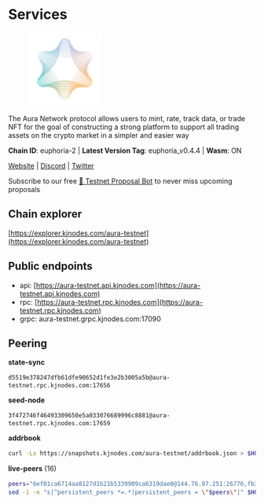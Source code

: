 # Services

<figure><img src="https://raw.githubusercontent.com/kj89/cosmos-images/main/logos/aura.png" width="150" alt=""><figcaption></figcaption></figure>

The Aura Network protocol allows users to mint, rate, track data,  or trade NFT for the goal of constructing a strong platform to  support all trading assets on the crypto market in a simpler and easier way

**Chain ID**: euphoria-2 | **Latest Version Tag**: euphoria_v0.4.4 | **Wasm**: ON

[Website](https://aura.network) | [Discord](https://discord.gg/hpvF5QcWRf) | [Twitter](https://twitter.com/AuraNetworkHQ)



Subscribe to our free [🤖 Testnet Proposal Bot](https://t.me/kjnodes_testnet_proposal_bot) to never miss upcoming proposals


## Chain explorer
[https://explorer.kjnodes.com/aura-testnet](https://explorer.kjnodes.com/aura-testnet)

## Public endpoints

* api: [https://aura-testnet.api.kjnodes.com](https://aura-testnet.api.kjnodes.com)
* rpc: [https://aura-testnet.rpc.kjnodes.com](https://aura-testnet.rpc.kjnodes.com)
* grpc: aura-testnet.grpc.kjnodes.com:17090

## Peering

**state-sync**

```text
d5519e378247dfb61dfe90652d1fe3e2b3005a5b@aura-testnet.rpc.kjnodes.com:17656
```

**seed-node**

```text
3f472746f46493309650e5a033076689996c8881@aura-testnet.rpc.kjnodes.com:17659
```

**addrbook**
```bash
curl -Ls https://snapshots.kjnodes.com/aura-testnet/addrbook.json > $HOME/.aura/config/addrbook.json
```

**live-peers** (16)
```bash
peers="6ef01ca6714aa8127d1b21b5339909ca6319dae0@144.76.97.251:26776,fb3d13cb2e8ad1a1cae7dc1f21c62411007df9f8@85.10.193.246:33656,b130852645cc3d7925cfccd14d97425a2260e7ec@65.109.82.106:19656,d5519e378247dfb61dfe90652d1fe3e2b3005a5b@65.109.68.190:17656,fdcc8f1ca406213d79947c5f38920a085ed90c0f@144.202.72.17:26676,f758144073cd69baabcb1ff04d1d1f0f1200f728@85.10.200.221:29656,e3dbeeeb2dea9912610b92a436dfe3cb831a94e4@65.108.195.29:36126,94f09cc1e0d2357c8c8423589c42dc7721387a60@176.9.44.113:26686,241bd90cceab3ca7d5d4bcf79bca22c6255ec94b@135.148.233.0:26656,0770c2687cc34d59ca62270960d3ffcad6e42cf8@65.108.233.44:21656,7bc01325a59434dffaeef624c1c5f5f7b9fc826b@135.181.215.116:27656,7812205773ac30f3d47200ac2391c79896c60135@54.254.220.113:26656,c53157159e7cea010b86e44786831f792d852e1f@65.108.76.44:11023,9df9e8307e3e671c9bcd1a23f0b73b45f2b8003d@65.109.88.251:35656,5c2a752c9b1952dbed075c56c600c3a79b58c395@195.3.220.57:26966,bbb958be20d917718c62a59ff01e58c200848674@3.237.196.11:26656"
sed -i -e "s|^persistent_peers *=.*|persistent_peers = \"$peers\"|" $HOME/.aura/config/config.toml
```
